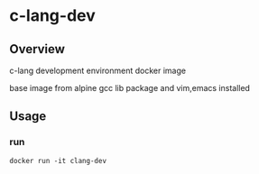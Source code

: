 # c-lang-dev

## Overview
c-lang development environment docker image

base image from alpine
gcc lib package and vim,emacs installed

## Usage
### run
```
docker run -it clang-dev
```

